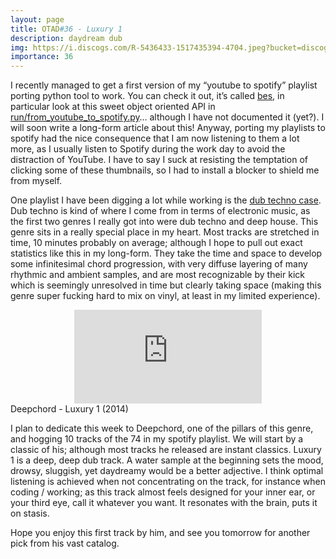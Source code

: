 ```yaml
---
layout: page
title: OTAD#36 - Luxury 1
description: daydream dub
img: https://i.discogs.com/R-5436433-1517435394-4704.jpeg?bucket=discogs-images&fit=contain&format=auto&height=596&quality=90&width=600&signature=dSzYgqWXn%2BTA2zmwgjjgypXEvaSxeAUkBgYeJFxTQco%3D
importance: 36
---
```


I recently managed to get a first version of my “youtube to spotify” playlist porting python tool to work. You can check it out, it’s called [bes](https://github.com/naifrec/bes), in particular look at this sweet object oriented API in [run/from_youtube_to_spotify.py](https://github.com/naifrec/bes/blob/main/run/from_youtube_to_spotify.py)… although I have not documented it (yet?). I will soon write a long-form article about this! Anyway, porting my playlists to spotify had the nice consequence that I am now listening to them a lot more, as I usually listen to Spotify during the work day to avoid the distraction of YouTube. I have to say I suck at resisting the temptation of clicking some of these thumbnails, so I had to install a blocker to shield me from myself.

One playlist I have been digging a lot while working is the [dub techno case](https://open.spotify.com/playlist/0NrjORqjkvfC1Ht1EPYru3?si=QeAH-bajQC22SobnJ5qiBg). Dub techno is kind of where I come from in terms of electronic music, as the first two genres I really got into were dub techno and deep house. This genre sits in a really special place in my heart. Most tracks are stretched in time, 10 minutes probably on average; although I hope to pull out exact statistics like this in my long-form. They take the time and space to develop some infinitesimal chord progression, with very diffuse layering of many rhythmic and ambient samples, and are most recognizable by their kick which is seemingly unresolved in time but clearly taking space (making this genre super fucking hard to mix on vinyl, at least in my limited experience).

<div class="row">
    <div class="col-sm mt-3 mt-md-0 video" align="center">
        <iframe src="https://www.youtube.com/embed/cBYOPmahjHU" frameborder="0" allow="accelerometer; autoplay; encrypted-media; gyroscope; picture-in-picture" allowfullscreen></iframe>
    </div>
</div>

<div class="caption">
    Deepchord - Luxury 1 (2014)
</div>

I plan to dedicate this week to Deepchord, one of the pillars of this genre, and hogging 10 tracks of the 74 in my spotify playlist. We will start by a classic of his; although most tracks he released are instant classics. Luxury 1 is a deep, deep dub track. A water sample at the beginning sets the mood, drowsy, sluggish, yet daydreamy would be a better adjective. I think optimal listening is achieved when not concentrating on the track, for instance when coding / working; as this track almost feels designed for your inner ear, or your third eye, call it whatever you want. It resonates with the brain, puts it on stasis.

Hope you enjoy this first track by him, and see you tomorrow for another pick from his vast catalog.
